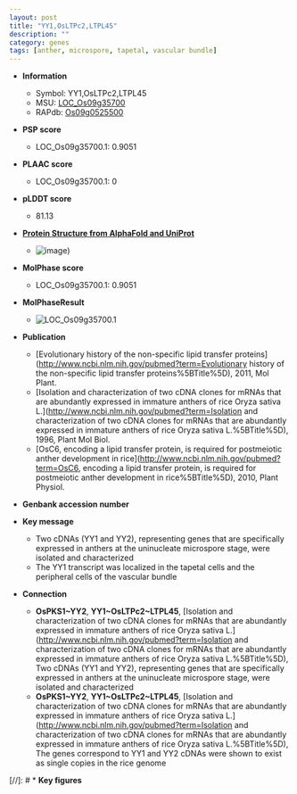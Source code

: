 ```yaml
---
layout: post
title: "YY1,OsLTPc2,LTPL45"
description: ""
category: genes
tags: [anther, microspore, tapetal, vascular bundle]
---
```


* **Information**  
    + Symbol: YY1,OsLTPc2,LTPL45  
    + MSU: [LOC_Os09g35700](http://rice.plantbiology.msu.edu/cgi-bin/ORF_infopage.cgi?orf=LOC_Os09g35700)  
    + RAPdb: [Os09g0525500](http://rapdb.dna.affrc.go.jp/viewer/gbrowse_details/irgsp1?name=Os09g0525500)  

* **PSP score**  
    + LOC_Os09g35700.1: 0.9051 

* **PLAAC score**  
    + LOC_Os09g35700.1: 0 

* **pLDDT score**
    + 81.13

* **[Protein Structure from AlphaFold and UniProt](https://www.uniprot.org/uniprotkb/O23810/entry#structure)**
    + ![image](https://ricepsp.github.io/images/E-O/AF-O23810-F1.png))

* **MolPhase score**
    + LOC_Os09g35700.1: 0.9051

* **MolPhaseResult**
    + ![LOC_Os09g35700.1](https://ricepsp.github.io/pictures/LOC_Os09g/LOC_Os09g35700.1.png)

* **Publication**  
    + [Evolutionary history of the non-specific lipid transfer proteins](http://www.ncbi.nlm.nih.gov/pubmed?term=Evolutionary history of the non-specific lipid transfer proteins%5BTitle%5D), 2011, Mol Plant.
    + [Isolation and characterization of two cDNA clones for mRNAs that are abundantly expressed in immature anthers of rice Oryza sativa L.](http://www.ncbi.nlm.nih.gov/pubmed?term=Isolation and characterization of two cDNA clones for mRNAs that are abundantly expressed in immature anthers of rice Oryza sativa L.%5BTitle%5D), 1996, Plant Mol Biol.
    + [OsC6, encoding a lipid transfer protein, is required for postmeiotic anther development in rice](http://www.ncbi.nlm.nih.gov/pubmed?term=OsC6, encoding a lipid transfer protein, is required for postmeiotic anther development in rice%5BTitle%5D), 2010, Plant Physiol.

* **Genbank accession number**  

* **Key message**  
    + Two cDNAs (YY1 and YY2), representing genes that are specifically expressed in anthers at the uninucleate microspore stage, were isolated and characterized
    + The YY1 transcript was localized in the tapetal cells and the peripheral cells of the vascular bundle

* **Connection**  
    + __OsPKS1~YY2__, __YY1~OsLTPc2~LTPL45__, [Isolation and characterization of two cDNA clones for mRNAs that are abundantly expressed in immature anthers of rice Oryza sativa L.](http://www.ncbi.nlm.nih.gov/pubmed?term=Isolation and characterization of two cDNA clones for mRNAs that are abundantly expressed in immature anthers of rice Oryza sativa L.%5BTitle%5D), Two cDNAs (YY1 and YY2), representing genes that are specifically expressed in anthers at the uninucleate microspore stage, were isolated and characterized
    + __OsPKS1~YY2__, __YY1~OsLTPc2~LTPL45__, [Isolation and characterization of two cDNA clones for mRNAs that are abundantly expressed in immature anthers of rice Oryza sativa L.](http://www.ncbi.nlm.nih.gov/pubmed?term=Isolation and characterization of two cDNA clones for mRNAs that are abundantly expressed in immature anthers of rice Oryza sativa L.%5BTitle%5D), The genes correspond to YY1 and YY2 cDNAs were shown to exist as single copies in the rice genome

[//]: # * **Key figures**  


